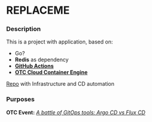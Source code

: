 # REPLACEME
### Description
This is a project with application, based on:
 - Go?
 - **Redis** as dependency
 - [**GitHub Actions**](https://docs.github.com/en/actions)
 - [**OTC Cloud Container Engine**](https://open-telekom-cloud.com/en/products-services/cloud-container-engine) <br>

[Repo](https://github.com/iits-consulting/argocd-vs-fluxcd-infrastructure) with Infrastructure and CD automation
### Purposes
**OTC Event:** [_A battle of GitOps tools: Argo CD vs Flux CD_](https://community.open-telekom-cloud.com/community?id=community_event&sys_id=8a84320fb7763450d15aa7b16b8c0222)
